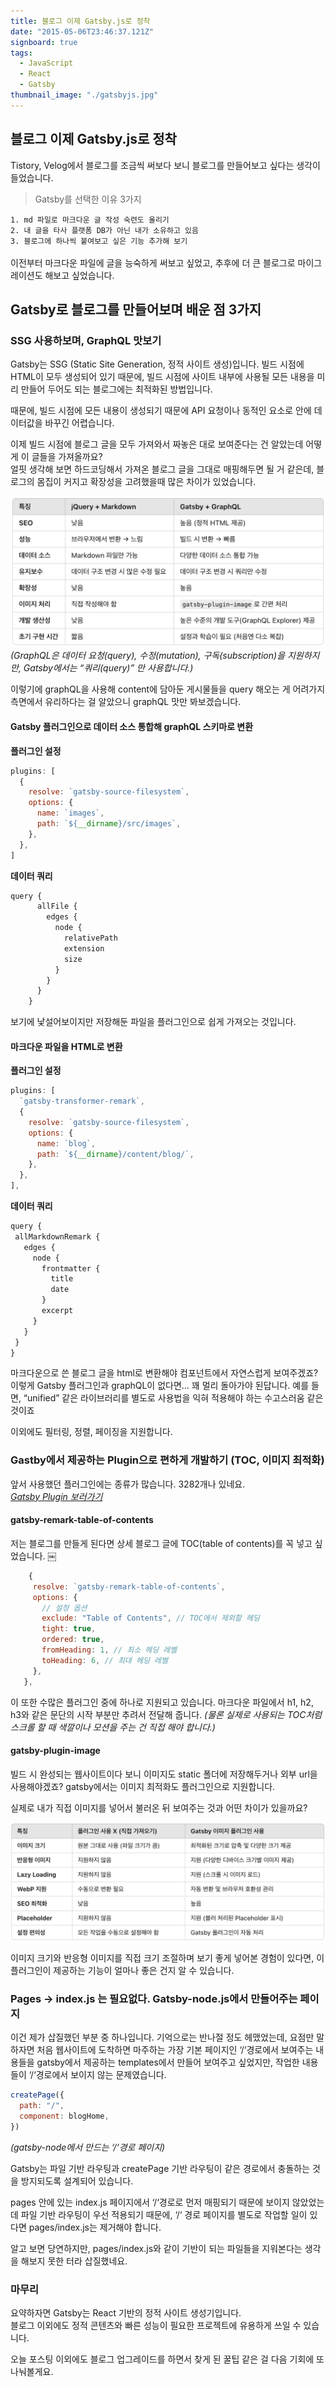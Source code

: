 ```yaml
---
title: 블로그 이제 Gatsby.js로 정착
date: "2015-05-06T23:46:37.121Z"
signboard: true
tags:
  - JavaScript
  - React
  - Gatsby
thumbnail_image: "./gatsbyjs.jpg"
---
```


## 블로그 이제 Gatsby.js로 정착

Tistory, Velog에서 블로그를 조금씩 써보다 보니 블로그를 만들어보고 싶다는 생각이 들었습니다.

> Gatsby를 선택한 이유 3가지

`1. md 파일로 마크다운 글 작성 숙련도 올리기`<br/>
`2. 내 글을 타사 플랫폼 DB가 아닌 내가 소유하고 있음`<br/>
`3. 블로그에 하나씩 붙여보고 싶은 기능 추가해 보기`<br/><br/>
이전부터 마크다운 파일에 글을 능숙하게 써보고 싶었고, 추후에 더 큰 블로그로 마이그레이션도 해보고 싶었습니다.

## Gatsby로 블로그를 만들어보며 배운 점 3가지

### SSG 사용하보며, GraphQL 맛보기

Gatsby는 SSG (Static Site Generation, 정적 사이트 생성)입니다. 빌드 시점에 HTML이 모두 생성되어 있기 때문에,
빌드 시점에 사이트 내부에 사용될 모든 내용을 미리 만들어 두어도 되는 블로그에는 최적화된 방법입니다.

때문에, 빌드 시점에 모든 내용이 생성되기 때문에 API 요청이나 동적인 요소로 안에 데이터값을 바꾸긴 어렵습니다.

이제 빌드 시점에 블로그 글을 모두 가져와서 짜놓은 대로 보여준다는 건 알았는데 어떻게 이 글들을 가져올까요?<br/>
얼핏 생각해 보면 하드코딩해서 가져온 블로그 글을 그대로 매핑해두면 될 거 같은데, 블로그의 몸집이 커지고 확장성을 고려했을때 많은 차이가 있었습니다.

![image](./compare-gatsby.png)
<span class="img-description">_(GraphQL은 데이터 요청(query), 수정(mutation), 구독(subscription)을 지원하지만, Gatsby에서는 “쿼리(query)” 만 사용합니다.)_</span>

이렇기에 graphQL을 사용해 content에 담아둔 게시물들을 query 해오는 게 어려가지 측면에서 유리하다는 걸 알았으니
graphQL 맛만 봐보겠습니다.

#### Gatsby 플러그인으로 데이터 소스 통합해 graphQL 스키마로 변환

**플러그인 설정**

<!-- ![image](./plugin-1.png) -->

```javascript
plugins: [
  {
    resolve: `gatsby-source-filesystem`,
    options: {
      name: `images`,
      path: `${__dirname}/src/images`,
    },
  },
]
```

**데이터 쿼리**

<!-- ￼![image](./query-1.png) -->

```javascript
query {
      allFile {
        edges {
          node {
            relativePath
            extension
            size
          }
        }
      }
    }

```

보기에 낯설어보이지만 저장해둔 파일을 플러그인으로 쉽게 가져오는 것입니다.

#### 마크다운 파일을 HTML로 변환

**플러그인 설정**

<!-- ￼![image](./plugin-2.png) -->

```javascript
plugins: [
  `gatsby-transformer-remark`,
  {
    resolve: `gatsby-source-filesystem`,
    options: {
      name: `blog`,
      path: `${__dirname}/content/blog/`,
    },
  },
],
```

**데이터 쿼리**

<!-- ![image](./query-2.png)
 -->

```javascript
query {
 allMarkdownRemark {
   edges {
     node {
       frontmatter {
         title
         date
       }
       excerpt
     }
   }
 }
}
```

마크다운으로 쓴 블로그 글을 html로 변환해야 컴포넌트에서 자연스럽게 보여주겠죠?
이렇게 Gatsby 플러그인과 graphQL이 없다면… 꽤 멀리 돌아가야 된답니다.
예를 들면, “unified” 같은 라이브러리를 별도로 사용법을 익혀 적용해야 하는 수고스러움 같은 것이죠

이외에도 필터링, 정렬, 페이징을 지원합니다.

### Gastby에서 제공하는 Plugin으로 편하게 개발하기 (TOC, 이미지 최적화)

앞서 사용했던 플러그인에는 종류가 많습니다. 3282개나 있네요.<br />
_[Gatsby Plugin 보러가기](https://www.gatsbyjs.com/plugin "플러그인 링크")_

#### gatsby-remark-table-of-contents

저는 블로그를 만들게 된다면 상세 블로그 글에 TOC(table of contents)를 꼭 넣고 싶었습니다.
￼

<!-- ![image](./plugin-3.png)
 -->

```javascript
    {
     resolve: `gatsby-remark-table-of-contents`,
     options: {
       // 설정 옵션
       exclude: "Table of Contents", // TOC에서 제외할 헤딩
       tight: true,
       ordered: true,
       fromHeading: 1, // 최소 헤딩 레벨
       toHeading: 6, // 최대 헤딩 레벨
     },
   },
```

이 또한 수많은 플러그인 중에 하나로 지원되고 있습니다.
마크다운 파일에서 h1, h2, h3와 같은 문단의 시작 부분만 추려서 전달해 줍니다.
_(물론 실제로 사용되는 TOC처럼 스크롤 할 때 색깔이나 모션을 주는 건 직접 해야 합니다.)_

#### gatsby-plugin-image

빌드 시 완성되는 웹사이트이다 보니 이미지도 static 폴더에 저장해두거나 외부 url을 사용해야겠죠?
gatsby에서는 이미지 최적화도 플러그인으로 지원합니다.

실제로 내가 직접 이미지를 넣어서 불러온 뒤 보여주는 것과 어떤 차이가 있을까요?

![image](./compare-image-plugin.png)

이미지 크기와 반응형 이미지를 직접 크기 조절하며 보기 좋게 넣어본 경험이 있다면, 이 플러그인이 제공하는 기능이 얼마나 좋은 건지 알 수 있습니다.

### Pages -> index.js 는 필요없다. Gatsby-node.js에서 만들어주는 페이지

이건 제가 삽질했던 부분 중 하나입니다. 기억으로는 반나절 정도 헤맸었는데, 요점만 말하자면 처음 웹사이트에 도착하면 마주하는 가장 기본 페이지인 ‘/‘경로에서 보여주는 내용들을 gatsby에서 제공하는 templates에서 만들어 보여주고 싶었지만, 작업한 내용들이 ‘/‘경로에서 보이지 않는 문제였습니다.

<!-- ￼![image](./etc-1.png)
 -->

```javascript
createPage({
  path: "/",
  component: blogHome,
})
```

_(gatsby-node에서 만드는 ‘/‘경로 페이지)_

Gatsby는 파일 기반 라우팅과 createPage 기반 라우팅이 같은 경로에서 충돌하는 것을 방지되도록 설계되어 있습니다.

pages 안에 있는 index.js 페이지에서 ‘/‘경로로 먼저 매핑되기 때문에 보이지 않았었는데
파일 기반 라우팅이 우선 적용되기 때문에, ‘/‘ 경로 페이지를 별도로 작업할 일이 있다면 pages/index.js는 제거해야 합니다.

알고 보면 당연하지만, pages/index.js와 같이 기반이 되는 파일들을 지워본다는 생각을 해보지 못한 터라 삽질했네요.

### 마무리

요약하자면 Gatsby는 React 기반의 정적 사이트 생성기입니다.<br />
블로그 이외에도 정적 콘텐츠와 빠른 성능이 필요한 프로젝트에 유용하게 쓰일 수 있습니다.

오늘 포스팅 이외에도 블로그 업그레이드를 하면서 찾게 된 꿀팁 같은 걸 다음 기회에 또 나눠볼게요.
